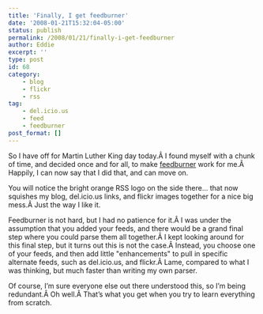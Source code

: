 ```yaml
---
title: 'Finally, I get feedburner'
date: '2008-01-21T15:32:04-05:00'
status: publish
permalink: /2008/01/21/finally-i-get-feedburner
author: Eddie
excerpt: ''
type: post
id: 68
category:
    - blog
    - flickr
    - rss
tag:
    - del.icio.us
    - feed
    - feedburner
post_format: []
---
```

So I have off for Martin Luther King day today.Â I found myself with a chunk of time, and decided once and for all, to make [feedburner](http://feedburner.com) work for me.Â Happily, I can now say that I did that, and can move on.

You will notice the bright orange RSS logo on the side there... that now squishes my blog, del.icio.us links, and flickr images together for a nice big mess.Â Just the way I like it.

Feedburner is not hard, but I had no patience for it.Â I was under the assumption that you added your feeds, and there would be a grand final step where you could parse them all together.Â I kept looking around for this final step, but it turns out this is not the case.Â Instead, you choose one of your feeds, and then add little "enhancements" to pull in specific alternate feeds, such as del.icio.us, and flickr.Â Lame, compared to what I was thinking, but much faster than writing my own parser.

Of course, I’m sure everyone else out there understood this, so I’m being redundant.Â Oh well.Â That’s what you get when you try to learn everything from scratch.